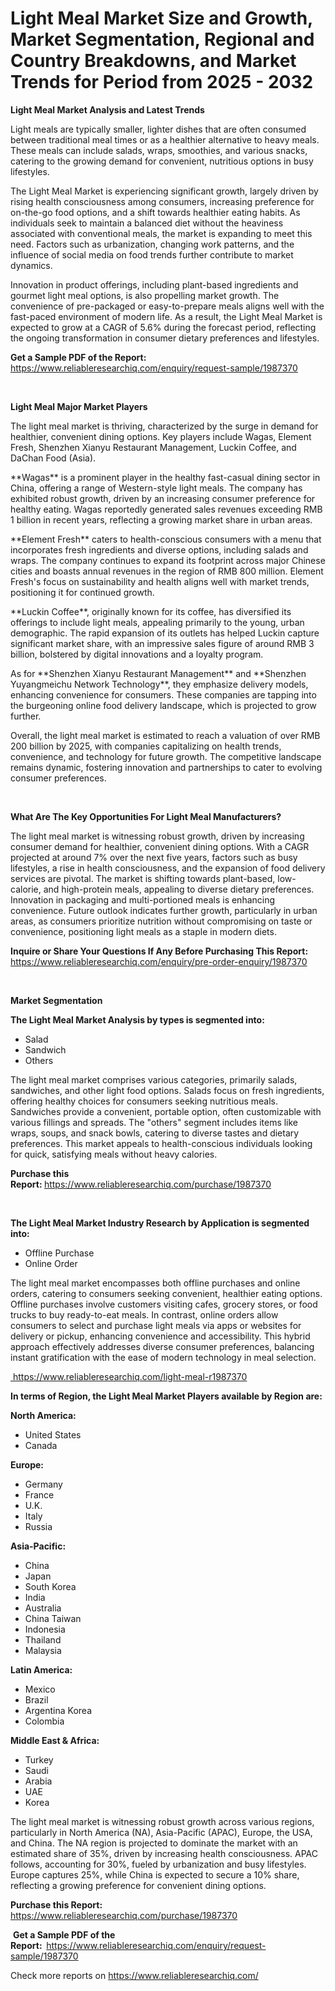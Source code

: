 <p><h1>Light Meal Market Size and Growth, Market Segmentation, Regional and Country Breakdowns, and Market Trends for Period from 2025 -  2032</h1></p><p><strong>Light Meal Market Analysis and Latest Trends</strong></p>
<p><p>Light meals are typically smaller, lighter dishes that are often consumed between traditional meal times or as a healthier alternative to heavy meals. These meals can include salads, wraps, smoothies, and various snacks, catering to the growing demand for convenient, nutritious options in busy lifestyles.</p><p>The Light Meal Market is experiencing significant growth, largely driven by rising health consciousness among consumers, increasing preference for on-the-go food options, and a shift towards healthier eating habits. As individuals seek to maintain a balanced diet without the heaviness associated with conventional meals, the market is expanding to meet this need. Factors such as urbanization, changing work patterns, and the influence of social media on food trends further contribute to market dynamics.</p><p>Innovation in product offerings, including plant-based ingredients and gourmet light meal options, is also propelling market growth. The convenience of pre-packaged or easy-to-prepare meals aligns well with the fast-paced environment of modern life. As a result, the Light Meal Market is expected to grow at a CAGR of 5.6% during the forecast period, reflecting the ongoing transformation in consumer dietary preferences and lifestyles.</p></p>
<p><strong>Get a Sample PDF of the Report:&nbsp;</strong> <a href="https://www.reliableresearchiq.com/enquiry/request-sample/1987370?utm_campaign=2180&utm_medium=2&utm_source=Github&utm_content=ia&utm_term=28022025&utm_id=light-meal">https://www.reliableresearchiq.com/enquiry/request-sample/1987370</a></p>
<p>&nbsp;</p>
<p><strong>Light Meal Major Market Players</strong></p>
<p><p>The light meal market is thriving, characterized by the surge in demand for healthier, convenient dining options. Key players include Wagas, Element Fresh, Shenzhen Xianyu Restaurant Management, Luckin Coffee, and DaChan Food (Asia).</p><p>**Wagas** is a prominent player in the healthy fast-casual dining sector in China, offering a range of Western-style light meals. The company has exhibited robust growth, driven by an increasing consumer preference for healthy eating. Wagas reportedly generated sales revenues exceeding RMB 1 billion in recent years, reflecting a growing market share in urban areas.</p><p>**Element Fresh** caters to health-conscious consumers with a menu that incorporates fresh ingredients and diverse options, including salads and wraps. The company continues to expand its footprint across major Chinese cities and boasts annual revenues in the region of RMB 800 million. Element Fresh's focus on sustainability and health aligns well with market trends, positioning it for continued growth.</p><p>**Luckin Coffee**, originally known for its coffee, has diversified its offerings to include light meals, appealing primarily to the young, urban demographic. The rapid expansion of its outlets has helped Luckin capture significant market share, with an impressive sales figure of around RMB 3 billion, bolstered by digital innovations and a loyalty program.</p><p>As for **Shenzhen Xianyu Restaurant Management** and **Shenzhen Yuyangmeichu Network Technology**, they emphasize delivery models, enhancing convenience for consumers. These companies are tapping into the burgeoning online food delivery landscape, which is projected to grow further.</p><p>Overall, the light meal market is estimated to reach a valuation of over RMB 200 billion by 2025, with companies capitalizing on health trends, convenience, and technology for future growth. The competitive landscape remains dynamic, fostering innovation and partnerships to cater to evolving consumer preferences.</p></p>
<p>&nbsp;</p>
<p><strong>What Are The Key Opportunities For Light Meal Manufacturers?</strong></p>
<p><p>The light meal market is witnessing robust growth, driven by increasing consumer demand for healthier, convenient dining options. With a CAGR projected at around 7% over the next five years, factors such as busy lifestyles, a rise in health consciousness, and the expansion of food delivery services are pivotal. The market is shifting towards plant-based, low-calorie, and high-protein meals, appealing to diverse dietary preferences. Innovation in packaging and multi-portioned meals is enhancing convenience. Future outlook indicates further growth, particularly in urban areas, as consumers prioritize nutrition without compromising on taste or convenience, positioning light meals as a staple in modern diets.</p></p>
<p><strong>Inquire or Share Your Questions If Any Before Purchasing This Report:</strong> <a href="https://www.reliableresearchiq.com/enquiry/pre-order-enquiry/1987370?utm_campaign=2180&utm_medium=2&utm_source=Github&utm_content=ia&utm_term=28022025&utm_id=light-meal">https://www.reliableresearchiq.com/enquiry/pre-order-enquiry/1987370</a></p>
<p>&nbsp;</p>
<p><strong>Market Segmentation</strong></p>
<p><strong>The Light Meal Market Analysis by types is segmented into:</strong></p>
<p><ul><li>Salad</li><li>Sandwich</li><li>Others</li></ul></p>
<p><p>The light meal market comprises various categories, primarily salads, sandwiches, and other light food options. Salads focus on fresh ingredients, offering healthy choices for consumers seeking nutritious meals. Sandwiches provide a convenient, portable option, often customizable with various fillings and spreads. The "others" segment includes items like wraps, soups, and snack bowls, catering to diverse tastes and dietary preferences. This market appeals to health-conscious individuals looking for quick, satisfying meals without heavy calories.</p></p>
<p><strong>Purchase this Report:&nbsp;</strong><a href="https://www.reliableresearchiq.com/purchase/1987370?utm_campaign=2180&utm_medium=2&utm_source=Github&utm_content=ia&utm_term=28022025&utm_id=light-meal">https://www.reliableresearchiq.com/purchase/1987370</a></p>
<p>&nbsp;</p>
<p><strong>The Light Meal Market Industry Research by Application is segmented into:</strong></p>
<p><ul><li>Offline Purchase</li><li>Online Order</li></ul></p>
<p><p>The light meal market encompasses both offline purchases and online orders, catering to consumers seeking convenient, healthier eating options. Offline purchases involve customers visiting cafes, grocery stores, or food trucks to buy ready-to-eat meals. In contrast, online orders allow consumers to select and purchase light meals via apps or websites for delivery or pickup, enhancing convenience and accessibility. This hybrid approach effectively addresses diverse consumer preferences, balancing instant gratification with the ease of modern technology in meal selection.</p></p>
<p><a href="https://www.reliableresearchiq.com/light-meal-r1987370?utm_campaign=2180&utm_medium=2&utm_source=Github&utm_content=ia&utm_term=28022025&utm_id=light-meal">&nbsp;https://www.reliableresearchiq.com/light-meal-r1987370</a></p>
<p><strong>In terms of Region, the Light Meal Market Players available by Region are:</strong></p>
<p>
    <p> <strong> North America: </strong>
        <ul>
            <li>United States</li>
            <li>Canada</li>
        </ul>
        </p> 
    <p> <strong> Europe: </strong>
        <ul>
            <li>Germany</li>
            <li>France</li>
            <li>U.K.</li>
            <li>Italy</li>
            <li>Russia</li>
        </ul>
        </p> 
    <p> <strong> Asia-Pacific: </strong>
        <ul>
            <li>China</li>
            <li>Japan</li>
            <li>South Korea</li>
            <li>India</li>
            <li>Australia</li>
            <li>China Taiwan</li>
            <li>Indonesia</li>
            <li>Thailand</li>
            <li>Malaysia</li>
        </ul>
        </p> 
    <p> <strong> Latin America: </strong>
        <ul>
            <li>Mexico</li>
            <li>Brazil</li>
            <li>Argentina Korea</li>
            <li>Colombia</li>
        </ul>
        </p> 
    <p> <strong> Middle East & Africa: </strong>
        <ul>
            <li>Turkey</li>
            <li>Saudi</li>
            <li>Arabia</li>
            <li>UAE</li>
            <li>Korea</li>
        </ul>
    </p>
    </p>
<p><p>The light meal market is witnessing robust growth across various regions, particularly in North America (NA), Asia-Pacific (APAC), Europe, the USA, and China. The NA region is projected to dominate the market with an estimated share of 35%, driven by increasing health consciousness. APAC follows, accounting for 30%, fueled by urbanization and busy lifestyles. Europe captures 25%, while China is expected to secure a 10% share, reflecting a growing preference for convenient dining options.</p></p>
<p><strong>Purchase this Report: </strong><a href="https://www.reliableresearchiq.com/purchase/1987370?utm_campaign=2180&utm_medium=2&utm_source=Github&utm_content=ia&utm_term=28022025&utm_id=light-meal">https://www.reliableresearchiq.com/purchase/1987370</a></p>
<p>&nbsp;<strong>Get a Sample PDF of the Report:&nbsp;&nbsp;</strong><a href="https://www.reliableresearchiq.com/enquiry/request-sample/1987370?utm_campaign=2180&utm_medium=2&utm_source=Github&utm_content=ia&utm_term=28022025&utm_id=light-meal">https://www.reliableresearchiq.com/enquiry/request-sample/1987370</a></p>
<p><strong></strong></p>
<p>Check more reports on <a href="https://www.reliableresearchiq.com/?utm_campaign=2180&utm_medium=2&utm_source=Github&utm_content=ia&utm_term=28022025&utm_id=light-meal">https://www.reliableresearchiq.com/</a></p>